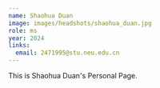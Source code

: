 ```yaml
---
name: Shaohua Duan
image: images/headshots/shaohua_duan.jpg
role: ms
year: 2024
links:
  email: 2471995@stu.neu.edu.cn
---
```


This is Shaohua Duan's Personal Page.